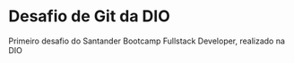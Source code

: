 # Desafio de Git da DIO
Primeiro desafio do Santander Bootcamp Fullstack Developer, realizado na DIO
